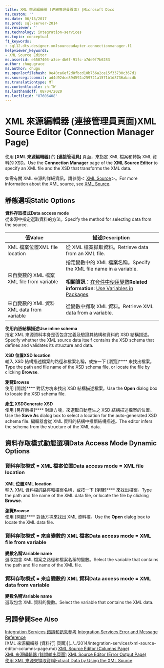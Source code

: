 ```yaml
---
title: XML 來源編輯器 (連線管理員頁面) |Microsoft Docs
ms.custom: ''
ms.date: 06/13/2017
ms.prod: sql-server-2014
ms.reviewer: ''
ms.technology: integration-services
ms.topic: conceptual
f1_keywords:
- sql12.dts.designer.xmlsourceadapter.connectionmanager.f1
helpviewer_keywords:
- XML Source Editor
ms.assetid: e6507403-a3ce-4b6f-91fc-a7de9f7b6283
author: chugugrace
ms.author: chugu
ms.openlocfilehash: 0e40ca6ef2d8fbcd10b756a2ce15f33730c367d1
ms.sourcegitcommit: ad4d92dce894592a259721a1571b1d8736abacdb
ms.translationtype: MT
ms.contentlocale: zh-TW
ms.lasthandoff: 08/04/2020
ms.locfileid: "87606408"
---
```

# <a name="xml-source-editor-connection-manager-page"></a><span data-ttu-id="596ad-102">XML 來源編輯器 (連接管理員頁面)</span><span class="sxs-lookup"><span data-stu-id="596ad-102">XML Source Editor (Connection Manager Page)</span></span>
  <span data-ttu-id="596ad-103">使用 **[XML 來源編輯器]** 的 **[連接管理員]** 頁面，來指定 XML 檔案和轉換 XML 資料的 XSD。</span><span class="sxs-lookup"><span data-stu-id="596ad-103">Use the **Connection Manager** page of the **XML Source Editor** to specify an XML file and the XSD that transforms the XML data.</span></span>  
  
 <span data-ttu-id="596ad-104">如需有關 XML 來源的詳細資訊，請參閱＜ [XML Source](data-flow/xml-source.md)＞。</span><span class="sxs-lookup"><span data-stu-id="596ad-104">For more information about the XML source, see [XML Source](data-flow/xml-source.md).</span></span>  
  
## <a name="static-options"></a><span data-ttu-id="596ad-105">靜態選項</span><span class="sxs-lookup"><span data-stu-id="596ad-105">Static Options</span></span>  
 <span data-ttu-id="596ad-106">**資料存取模式**</span><span class="sxs-lookup"><span data-stu-id="596ad-106">**Data access mode**</span></span>  
 <span data-ttu-id="596ad-107">從來源中指定選取資料的方法。</span><span class="sxs-lookup"><span data-stu-id="596ad-107">Specify the method for selecting data from the source.</span></span>  
  
|<span data-ttu-id="596ad-108">值</span><span class="sxs-lookup"><span data-stu-id="596ad-108">Value</span></span>|<span data-ttu-id="596ad-109">描述</span><span class="sxs-lookup"><span data-stu-id="596ad-109">Description</span></span>|  
|-----------|-----------------|  
|<span data-ttu-id="596ad-110">XML 檔案位置</span><span class="sxs-lookup"><span data-stu-id="596ad-110">XML file location</span></span>|<span data-ttu-id="596ad-111">從 XML 檔案擷取資料。</span><span class="sxs-lookup"><span data-stu-id="596ad-111">Retrieve data from an XML file.</span></span>|  
|<span data-ttu-id="596ad-112">來自變數的 XML 檔案</span><span class="sxs-lookup"><span data-stu-id="596ad-112">XML file from variable</span></span>|<span data-ttu-id="596ad-113">指定變數中的 XML 檔案名稱。</span><span class="sxs-lookup"><span data-stu-id="596ad-113">Specify the XML file name in a variable.</span></span><br /><br /> <span data-ttu-id="596ad-114">**相關資訊**：[在套件中使用變數](../../2014/integration-services/use-variables-in-packages.md)</span><span class="sxs-lookup"><span data-stu-id="596ad-114">**Related information**: [Use Variables in Packages](../../2014/integration-services/use-variables-in-packages.md)</span></span>|  
|<span data-ttu-id="596ad-115">來自變數的 XML 資料</span><span class="sxs-lookup"><span data-stu-id="596ad-115">XML data from variable</span></span>|<span data-ttu-id="596ad-116">從變數中擷取 XML 資料。</span><span class="sxs-lookup"><span data-stu-id="596ad-116">Retrieve XML data from a variable.</span></span>|  
  
 <span data-ttu-id="596ad-117">**使用內嵌結構描述**</span><span class="sxs-lookup"><span data-stu-id="596ad-117">**Use inline schema**</span></span>  
 <span data-ttu-id="596ad-118">指定 XML 來源資料本身是否包含定義及驗證其結構和資料的 XSD 結構描述。</span><span class="sxs-lookup"><span data-stu-id="596ad-118">Specify whether the XML source data itself contains the XSD schema that defines and validates its structure and data.</span></span>  
  
 <span data-ttu-id="596ad-119">**XSD 位置**</span><span class="sxs-lookup"><span data-stu-id="596ad-119">**XSD location**</span></span>  
 <span data-ttu-id="596ad-120">輸入 XSD 結構描述檔案的路徑和檔案名稱，或按一下 [瀏覽]\*\*\*\* 來找出檔案。</span><span class="sxs-lookup"><span data-stu-id="596ad-120">Type the path and file name of the XSD schema file, or locate the file by clicking **Browse**.</span></span>  
  
 <span data-ttu-id="596ad-121">**瀏覽**</span><span class="sxs-lookup"><span data-stu-id="596ad-121">**Browse**</span></span>  
 <span data-ttu-id="596ad-122">使用 [開啟]\*\*\*\* 對話方塊來找出 XSD 結構描述檔案。</span><span class="sxs-lookup"><span data-stu-id="596ad-122">Use the **Open** dialog box to locate the XSD schema file.</span></span>  
  
 <span data-ttu-id="596ad-123">**產生 XSD**</span><span class="sxs-lookup"><span data-stu-id="596ad-123">**Generate XSD**</span></span>  
 <span data-ttu-id="596ad-124">使用 [另存新檔]\*\*\*\* 對話方塊，來選取自動產生之 XSD 結構描述檔案的位置。</span><span class="sxs-lookup"><span data-stu-id="596ad-124">Use the **Save As** dialog box to select a location for the auto-generated XSD schema file.</span></span> <span data-ttu-id="596ad-125">編輯器會從 XML 資料的結構中推斷結構描述。</span><span class="sxs-lookup"><span data-stu-id="596ad-125">The editor infers the schema from the structure of the XML data.</span></span>  
  
## <a name="data-access-mode-dynamic-options"></a><span data-ttu-id="596ad-126">資料存取模式動態選項</span><span class="sxs-lookup"><span data-stu-id="596ad-126">Data Access Mode Dynamic Options</span></span>  
  
### <a name="data-access-mode--xml-file-location"></a><span data-ttu-id="596ad-127">資料存取模式 = XML 檔案位置</span><span class="sxs-lookup"><span data-stu-id="596ad-127">Data access mode = XML file location</span></span>  
 <span data-ttu-id="596ad-128">**XML 位置**</span><span class="sxs-lookup"><span data-stu-id="596ad-128">**XML location**</span></span>  
 <span data-ttu-id="596ad-129">輸入 XML 資料檔的路徑和檔案名稱，或按一下 [瀏覽]\*\*\*\* 來找出檔案。</span><span class="sxs-lookup"><span data-stu-id="596ad-129">Type the path and file name of the XML data file, or locate the file by clicking **Browse**.</span></span>  
  
 <span data-ttu-id="596ad-130">**瀏覽**</span><span class="sxs-lookup"><span data-stu-id="596ad-130">**Browse**</span></span>  
 <span data-ttu-id="596ad-131">使用 [開啟]\*\*\*\* 對話方塊來找出 XML 資料檔。</span><span class="sxs-lookup"><span data-stu-id="596ad-131">Use the **Open** dialog box to locate the XML data file.</span></span>  
  
### <a name="data-access-mode--xml-file-from-variable"></a><span data-ttu-id="596ad-132">資料存取模式 = 來自變數的 XML 檔案</span><span class="sxs-lookup"><span data-stu-id="596ad-132">Data access mode = XML file from variable</span></span>  
 <span data-ttu-id="596ad-133">**變數名稱**</span><span class="sxs-lookup"><span data-stu-id="596ad-133">**Variable name**</span></span>  
 <span data-ttu-id="596ad-134">選取包含 XML 檔案之路徑和檔案名稱的變數。</span><span class="sxs-lookup"><span data-stu-id="596ad-134">Select the variable that contains the path and file name of the XML file.</span></span>  
  
### <a name="data-access-mode--xml-data-from-variable"></a><span data-ttu-id="596ad-135">資料存取模式 = 來自變數的 XML 資料</span><span class="sxs-lookup"><span data-stu-id="596ad-135">Data access mode = XML data from variable</span></span>  
 <span data-ttu-id="596ad-136">**變數名稱**</span><span class="sxs-lookup"><span data-stu-id="596ad-136">**Variable name**</span></span>  
 <span data-ttu-id="596ad-137">選取包含 XML 資料的變數。</span><span class="sxs-lookup"><span data-stu-id="596ad-137">Select the variable that contains the XML data.</span></span>  
  
## <a name="see-also"></a><span data-ttu-id="596ad-138">另請參閱</span><span class="sxs-lookup"><span data-stu-id="596ad-138">See Also</span></span>  
 <span data-ttu-id="596ad-139">[Integration Services 錯誤和訊息參考](../../2014/integration-services/integration-services-error-and-message-reference.md) </span><span class="sxs-lookup"><span data-stu-id="596ad-139">[Integration Services Error and Message Reference](../../2014/integration-services/integration-services-error-and-message-reference.md) </span></span>  
 <span data-ttu-id="596ad-140">[XML 來源編輯器 &#40;資料行] 頁面&#41;](../../2014/integration-services/xml-source-editor-columns-page.md) </span><span class="sxs-lookup"><span data-stu-id="596ad-140">[XML Source Editor &#40;Columns Page&#41;](../../2014/integration-services/xml-source-editor-columns-page.md) </span></span>  
 <span data-ttu-id="596ad-141">[XML 來源編輯器 &#40;錯誤輸出頁面&#41;](../../2014/integration-services/xml-source-editor-error-output-page.md) </span><span class="sxs-lookup"><span data-stu-id="596ad-141">[XML Source Editor &#40;Error Output Page&#41;](../../2014/integration-services/xml-source-editor-error-output-page.md) </span></span>  
 [<span data-ttu-id="596ad-142">使用 XML 來源來擷取資料</span><span class="sxs-lookup"><span data-stu-id="596ad-142">Extract Data by Using the XML Source</span></span>](data-flow/extract-data-by-using-the-xml-source.md)  
  
  
